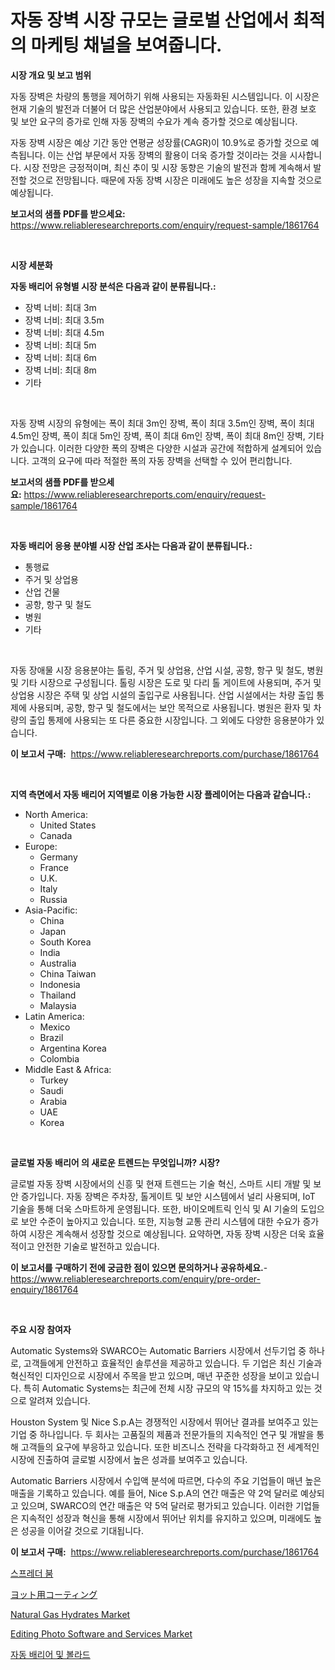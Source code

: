 <p><h1>자동 장벽 시장 규모는 글로벌 산업에서 최적의 마케팅 채널을 보여줍니다.</h1></p><p><strong>시장 개요 및 보고 범위</strong></p>
<p><p>자동 장벽은 차량의 통행을 제어하기 위해 사용되는 자동화된 시스템입니다. 이 시장은 현재 기술의 발전과 더불어 더 많은 산업분야에서 사용되고 있습니다. 또한, 환경 보호 및 보안 요구의 증가로 인해 자동 장벽의 수요가 계속 증가할 것으로 예상됩니다.</p><p>자동 장벽 시장은 예상 기간 동안 연평균 성장률(CAGR)이 10.9%로 증가할 것으로 예측됩니다. 이는 산업 부문에서 자동 장벽의 활용이 더욱 증가할 것이라는 것을 시사합니다. 시장 전망은 긍정적이며, 최신 추이 및 시장 동향은 기술의 발전과 함께 계속해서 발전할 것으로 전망됩니다. 때문에 자동 장벽 시장은 미래에도 높은 성장을 지속할 것으로 예상됩니다.</p></p>
<p><strong>보고서의 샘플 PDF를 받으세요:</strong> <a href="https://www.reliableresearchreports.com/enquiry/request-sample/1861764">https://www.reliableresearchreports.com/enquiry/request-sample/1861764</a></p>
<p>&nbsp;</p>
<p><strong>시장 세분화</strong></p>
<p><strong>자동 배리어 유형별 시장 분석은 다음과 같이 분류됩니다.:</strong></p>
<p><ul><li>장벽 너비: 최대 3m</li><li>장벽 너비: 최대 3.5m</li><li>장벽 너비: 최대 4.5m</li><li>장벽 너비: 최대 5m</li><li>장벽 너비: 최대 6m</li><li>장벽 너비: 최대 8m</li><li>기타</li></ul></p>
<p>&nbsp;</p>
<p><p>자동 장벽 시장의 유형에는 폭이 최대 3m인 장벽, 폭이 최대 3.5m인 장벽, 폭이 최대 4.5m인 장벽, 폭이 최대 5m인 장벽, 폭이 최대 6m인 장벽, 폭이 최대 8m인 장벽, 기타가 있습니다. 이러한 다양한 폭의 장벽은 다양한 시설과 공간에 적합하게 설계되어 있습니다. 고객의 요구에 따라 적절한 폭의 자동 장벽을 선택할 수 있어 편리합니다.</p></p>
<p><strong>보고서의 샘플 PDF를 받으세요:</strong>&nbsp;<a href="https://www.reliableresearchreports.com/enquiry/request-sample/1861764">https://www.reliableresearchreports.com/enquiry/request-sample/1861764</a></p>
<p>&nbsp;</p>
<p><strong> 자동 배리어 응용 분야별 시장 산업 조사는 다음과 같이 분류됩니다.:</strong></p>
<p><ul><li>통행료</li><li>주거 및 상업용</li><li>산업 건물</li><li>공항, 항구 및 철도</li><li>병원</li><li>기타</li></ul></p>
<p>&nbsp;</p>
<p><p>자동 장애물 시장 응용분야는 톨링, 주거 및 상업용, 산업 시설, 공항, 항구 및 철도, 병원 및 기타 시장으로 구성됩니다. 톨링 시장은 도로 및 다리 톨 게이트에 사용되며, 주거 및 상업용 시장은 주택 및 상업 시설의 출입구로 사용됩니다. 산업 시설에서는 차량 출입 통제에 사용되며, 공항, 항구 및 철도에서는 보안 목적으로 사용됩니다. 병원은 환자 및 차량의 출입 통제에 사용되는 또 다른 중요한 시장입니다. 그 외에도 다양한 응용분야가 있습니다.</p></p>
<p><strong>이 보고서 구매:</strong>&nbsp; <a href="https://www.reliableresearchreports.com/purchase/1861764">https://www.reliableresearchreports.com/purchase/1861764</a></p>
<p>&nbsp;</p>
<p><strong>지역 측면에서 자동 배리어 지역별로 이용 가능한 시장 플레이어는 다음과 같습니다.:</strong></p>
<p><ul>
    <li>
        North America:
        <ul>
            <li>United States</li>
            <li>Canada</li>
        </ul>
    </li>
    <li>
        Europe:
        <ul>
            <li>Germany</li>
            <li>France</li>
            <li>U.K.</li>
            <li>Italy</li>
            <li>Russia</li>
        </ul>
    </li>
    <li>
        Asia-Pacific:
        <ul>
            <li>China</li>
            <li>Japan</li>
            <li>South Korea</li>
            <li>India</li>
            <li>Australia</li>
            <li>China Taiwan</li>
            <li>Indonesia</li>
            <li>Thailand</li>
            <li>Malaysia</li>
        </ul>
    </li>
    <li>
        Latin America:
        <ul>
            <li>Mexico</li>
            <li>Brazil</li>
            <li>Argentina Korea</li>
            <li>Colombia</li>
        </ul>
    </li>
    <li>
        Middle East & Africa:
        <ul>
            <li>Turkey</li>
            <li>Saudi</li>
            <li>Arabia</li>
            <li>UAE</li>
            <li>Korea</li>
        </ul>
    </li>
    </ul></p>
<p>&nbsp;</p>
<p><strong>글로벌 자동 배리어 의 새로운 트렌드는 무엇입니까? 시장?</strong></p>
<p><p>글로벌 자동 장벽 시장에서의 신흥 및 현재 트렌드는 기술 혁신, 스마트 시티 개발 및 보안 증가입니다. 자동 장벽은 주차장, 톨게이트 및 보안 시스템에서 널리 사용되며, IoT 기술을 통해 더욱 스마트하게 운영됩니다. 또한, 바이오메트릭 인식 및 AI 기술의 도입으로 보안 수준이 높아지고 있습니다. 또한, 지능형 교통 관리 시스템에 대한 수요가 증가하여 시장은 계속해서 성장할 것으로 예상됩니다. 요약하면, 자동 장벽 시장은 더욱 효율적이고 안전한 기술로 발전하고 있습니다.</p></p>
<p><strong>이 보고서를 구매하기 전에 궁금한 점이 있으면 문의하거나 공유하세요.</strong>- <a href="https://www.reliableresearchreports.com/enquiry/pre-order-enquiry/1861764">https://www.reliableresearchreports.com/enquiry/pre-order-enquiry/1861764</a></p>
<p>&nbsp;</p>
<p><strong>주요 시장 참여자</strong></p>
<p><p>Automatic Systems와 SWARCO는 Automatic Barriers 시장에서 선두기업 중 하나로, 고객들에게 안전하고 효율적인 솔루션을 제공하고 있습니다. 두 기업은 최신 기술과 혁신적인 디자인으로 시장에서 주목을 받고 있으며, 매년 꾸준한 성장을 보이고 있습니다. 특히 Automatic Systems는 최근에 전체 시장 규모의 약 15%를 차지하고 있는 것으로 알려져 있습니다.</p><p>Houston System 및 Nice S.p.A는 경쟁적인 시장에서 뛰어난 결과를 보여주고 있는 기업 중 하나입니다. 두 회사는 고품질의 제품과 전문가들의 지속적인 연구 및 개발을 통해 고객들의 요구에 부응하고 있습니다. 또한 비즈니스 전략을 다각화하고 전 세계적인 시장에 진출하여 글로벌 시장에서 높은 성과를 보여주고 있습니다.</p><p>Automatic Barriers 시장에서 수입액 분석에 따르면, 다수의 주요 기업들이 매년 높은 매출을 기록하고 있습니다. 예를 들어, Nice S.p.A의 연간 매출은 약 2억 달러로 예상되고 있으며, SWARCO의 연간 매출은 약 5억 달러로 평가되고 있습니다. 이러한 기업들은 지속적인 성장과 혁신을 통해 시장에서 뛰어난 위치를 유지하고 있으며, 미래에도 높은 성공을 이어갈 것으로 기대됩니다.</p></p>
<p><strong>이 보고서 구매:</strong>&nbsp;&nbsp;<a href="https://www.reliableresearchreports.com/purchase/1861764">https://www.reliableresearchreports.com/purchase/1861764</a></p>
<p><p><a href="https://medium.com/@whitneymurphy1982/%ED%99%95%EC%82%B0-%EC%84%B1%EC%9E%A5-%EC%8B%9C%EC%9E%A5-%EC%A1%B0%EC%82%AC-%EB%B3%B4%EA%B3%A0%EC%84%9C-%EA%B7%B8-%EC%97%AD%EC%82%AC-%EB%B0%8F-2024%EB%85%84%EB%B6%80%ED%84%B0-2031%EB%85%84%EA%B9%8C%EC%A7%80%EC%9D%98-%EC%98%88%EC%B8%A1-2d92b5824929">스프레더 붐</a></p><p><a href="https://medium.com/@raymanta28/%E3%83%A8%E3%83%83%E3%83%88%E5%A1%97%E6%96%99%E5%B8%82%E5%A0%B4%E3%81%AF%E5%B8%82%E5%A0%B4%E3%82%B7%E3%82%A7%E3%82%A2-%E5%B8%82%E5%A0%B4%E3%83%88%E3%83%AC%E3%83%B3%E3%83%89-%E5%B8%82%E5%A0%B4%E6%88%90%E9%95%B7%E3%81%AB%E9%96%A2%E3%81%99%E3%82%8B%E6%83%85%E5%A0%B1%E3%82%92%E6%8F%90%E4%BE%9B%E3%81%97%E3%81%BE%E3%81%99-a7f48a39af90">ヨット用コーティング</a></p><p><a href="https://view.publitas.com/reportprime-1/natural-gas-hydrates-market-size-and-examines-its-market-scope-with-a-primary-focus-on-growth-opportunities-and-forecasted-trends-spanning-from-2023-to-2030/">Natural Gas Hydrates Market</a></p><p><a href="https://full-wildebeest-80b.notion.site/Editing-Photo-Software-and-Services-Market-Size-Share-Trends-Analysis-Report-By-Material-By-Type-20a3fe776a4d4b93bfb8710c1690c4d7">Editing Photo Software and Services Market</a></p><p><a href="https://github.com/lkwggful07722/Market-Research-Report-List-1/blob/main/2349785191445.md">자동 배리어 및 볼라드</a></p></p>
